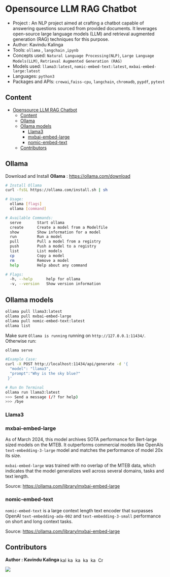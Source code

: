 # Opensource LLM RAG Chatbot

- Project : An NLP project aimed at crafting a chatbot capable of answering questions sourced from provided documents. It leverages open-source large language models (LLM) and retrieval augmented generation (RAG) techniques for this purpose.
- Author: Kavindu Kalinga
- Tools: `ollama` , `langchain` ,`ipynb`
- Concepts used: `Natural Language Processing(NLP)`, `Large Language Models(LLM)`, `Retrieval Augmented Generation (RAG)`
- Models used: `llama3:latest`, `nomic-embed-text:latest`, `mxbai-embed-large:latest`
- Languages: `python3`
- Packages and APIs: `crewai`,`faiss-cpu`, `langchain`, `chromadb`, `pypdf`, `pytest`

## Content

- [Opensource LLM RAG Chatbot](#opensource-llm-rag-chatbot)
  - [Content](#content)
  - [Ollama](#ollama)
  - [Ollama models](#ollama-models)
    - [Llama3](#llama3)
    - [mxbai-embed-large](#mxbai-embed-large)
    - [nomic-embed-text](#nomic-embed-text)
  - [Contributors](#contributors)

## Ollama

Download and Install **Ollama** : <https://ollama.com/download>

```bash
# Install Ollama
curl -fsSL https://ollama.com/install.sh | sh
```

```bash
# Usage:
  ollama [flags]
  ollama [command]

# Available Commands:
  serve       Start ollama
  create      Create a model from a Modelfile
  show        Show information for a model
  run         Run a model
  pull        Pull a model from a registry
  push        Push a model to a registry
  list        List models
  cp          Copy a model
  rm          Remove a model
  help        Help about any command

# Flags:
  -h, --help      help for ollama
  -v, --version   Show version information
```

## Ollama models

```bash
ollama pull llama3:latest
ollama pull mxbai-embed-large
ollama pull nomic-embed-text:latest
ollama list
```

Make sure `Ollama is running` running on `http://127.0.0.1:11434/`.  
Otherwise run:

```bash
ollama serve
```

```bash
#Example Case:
curl -X POST http://localhost:11434/api/generate -d '{
  "model": "llama3",
  "prompt":"Why is the sky blue?"
 }'
```

```bash
# Run On Terminal
ollama run llama3:latest
>>> Send a message (/? for help)
>>> /bye
```

### Llama3

### mxbai-embed-large

As of March 2024, this model archives SOTA performance for Bert-large sized models on the MTEB. It outperforms commercial models like OpenAIs `text-embedding-3-large` model and matches the performance of model 20x its size.

`mxbai-embed-large` was trained with no overlap of the MTEB data, which indicates that the model generalizes well across several domains, tasks and text length.

Source: <https://ollama.com/library/mxbai-embed-large>

### nomic-embed-text

`nomic-embed-text` is a large context length text encoder that surpasses OpenAI `text-embedding-ada-002` and `text-embedding-3-small` performance on short and long context tasks.

Source: <https://ollama.com/library/mxbai-embed-large>

## Contributors

<p align="left"> <b>Author : Kavindu Kalinga </b>
<a href="https://www.linkedin.com/in/kalingachandrasiri" target="blank"><img align="center" src="https://raw.githubusercontent.com/rahuldkjain/github-profile-readme-generator/master/src/images/icons/Social/linked-in-alt.svg" alt="kalingachandrasiri" height="15" width="20" /></a>
<a href="https://twitter.com/yuk_kalinga_c" target="blank"><img align="center" src="https://raw.githubusercontent.com/rahuldkjain/github-profile-readme-generator/master/src/images/icons/Social/twitter.svg" alt="kavindukalinga" height="15" width="20" /></a>
<a href="https://stackoverflow.com/users/16277941/kavindu-kalinga" target="blank"><img align="center" src="https://raw.githubusercontent.com/rahuldkjain/github-profile-readme-generator/master/src/images/icons/Social/stack-overflow.svg" alt="kavindu-kalinga" height="15" width="20" /></a>
<a href="https://www.facebook.com/kavindu.kalinga" target="blank"><img align="center" src="https://raw.githubusercontent.com/rahuldkjain/github-profile-readme-generator/master/src/images/icons/Social/facebook.svg" alt="kavindu.kalinga" height="15" width="20" /></a>
<a href="https://www.instagram.com/kavindu_kalinga" target="blank"><img align="center" src="https://raw.githubusercontent.com/rahuldkjain/github-profile-readme-generator/master/src/images/icons/Social/instagram.svg" alt="kavindu_kalinga" height="15" width="20" /></a>
<a href="https://discord.gg/CrazzyHawK#8536" target="blank"><img align="center" src="https://raw.githubusercontent.com/rahuldkjain/github-profile-readme-generator/master/src/images/icons/Social/discord.svg" alt="CrazzyHawK#8536" height="15" width="20" /></a>
</p>

<a href="https://github.com/kavindukalinga/Opensource-LLM-RAG-Chatbot/graphs/contributors">
  <img src="https://contrib.rocks/image?repo=kavindukalinga/Opensource-LLM-RAG-Chatbot" />
</a>

